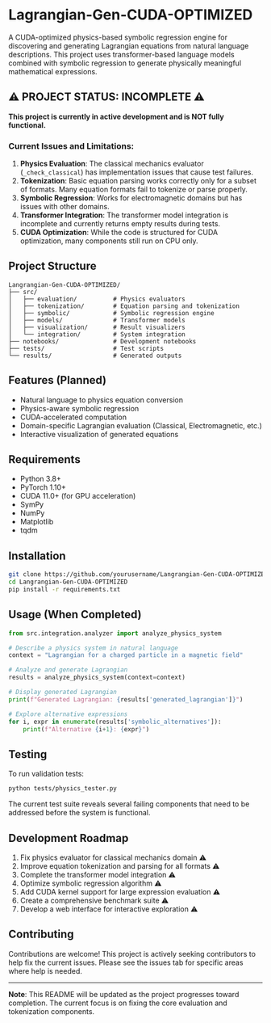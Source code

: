 # Lagrangian-Gen-CUDA-OPTIMIZED

A CUDA-optimized physics-based symbolic regression engine for discovering and generating Lagrangian equations from natural language descriptions. This project uses transformer-based language models combined with symbolic regression to generate physically meaningful mathematical expressions.

## ⚠️ PROJECT STATUS: INCOMPLETE ⚠️

**This project is currently in active development and is NOT fully functional.**

### Current Issues and Limitations:

1. **Physics Evaluation**: The classical mechanics evaluator (`_check_classical`) has implementation issues that cause test failures.
2. **Tokenization**: Basic equation parsing works correctly only for a subset of formats. Many equation formats fail to tokenize or parse properly.
3. **Symbolic Regression**: Works for electromagnetic domains but has issues with other domains.
4. **Transformer Integration**: The transformer model integration is incomplete and currently returns empty results during tests.
5. **CUDA Optimization**: While the code is structured for CUDA optimization, many components still run on CPU only.

## Project Structure

```
Langrangian-Gen-CUDA-OPTIMIZED/
├── src/
│   ├── evaluation/          # Physics evaluators
│   ├── tokenization/        # Equation parsing and tokenization
│   ├── symbolic/            # Symbolic regression engine
│   ├── models/              # Transformer models
│   ├── visualization/       # Result visualizers
│   └── integration/         # System integration
├── notebooks/               # Development notebooks
├── tests/                   # Test scripts
└── results/                 # Generated outputs
```

## Features (Planned)

- Natural language to physics equation conversion
- Physics-aware symbolic regression
- CUDA-accelerated computation
- Domain-specific Lagrangian evaluation (Classical, Electromagnetic, etc.)
- Interactive visualization of generated equations

## Requirements

- Python 3.8+
- PyTorch 1.10+
- CUDA 11.0+ (for GPU acceleration)
- SymPy
- NumPy
- Matplotlib
- tqdm

## Installation

```bash
git clone https://github.com/yourusername/Langrangian-Gen-CUDA-OPTIMIZED.git
cd Langrangian-Gen-CUDA-OPTIMIZED
pip install -r requirements.txt
```

## Usage (When Completed)

```python
from src.integration.analyzer import analyze_physics_system

# Describe a physics system in natural language
context = "Lagrangian for a charged particle in a magnetic field"

# Analyze and generate Lagrangian
results = analyze_physics_system(context=context)

# Display generated Lagrangian
print(f"Generated Lagrangian: {results['generated_lagrangian']}")

# Explore alternative expressions
for i, expr in enumerate(results['symbolic_alternatives']):
    print(f"Alternative {i+1}: {expr}")
```

## Testing

To run validation tests:

```bash
python tests/physics_tester.py
```

The current test suite reveals several failing components that need to be addressed before the system is functional.

## Development Roadmap

1. Fix physics evaluator for classical mechanics domain ⚠️
2. Improve equation tokenization and parsing for all formats ⚠️
3. Complete the transformer model integration ⚠️ 
4. Optimize symbolic regression algorithm ⚠️
5. Add CUDA kernel support for large expression evaluation ⚠️
6. Create a comprehensive benchmark suite ⚠️
7. Develop a web interface for interactive exploration ⚠️

## Contributing

Contributions are welcome! This project is actively seeking contributors to help fix the current issues. Please see the issues tab for specific areas where help is needed.

---

**Note**: This README will be updated as the project progresses toward completion. The current focus is on fixing the core evaluation and tokenization components.
